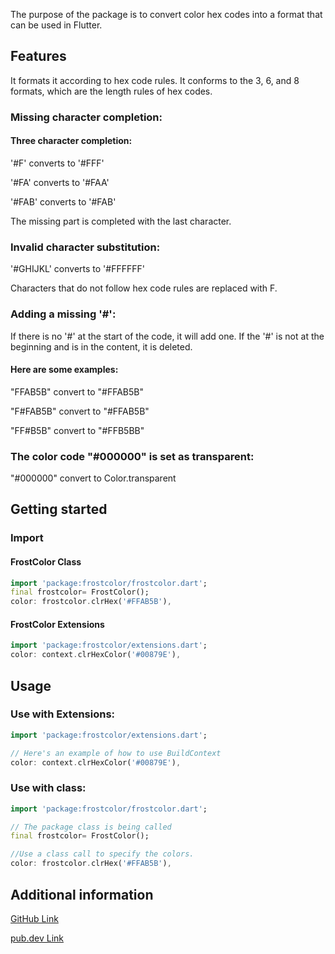 <!--
This README describes the package. If you publish this package to pub.dev,
this README's contents appear on the landing page for your package.

For information about how to write a good package README, see the guide for
[writing package pages](https://dart.dev/tools/pub/writing-package-pages).

For general information about developing packages, see the Dart guide for
[creating packages](https://dart.dev/guides/libraries/create-packages)
and the Flutter guide for
[developing packages and plugins](https://flutter.dev/to/develop-packages).
-->

The purpose of the package is to convert color hex codes into a format that can be used in Flutter.

## Features

It formats it according to hex code rules. It conforms to the 3, 6, and 8 formats, which are the length rules of hex codes. 
### Missing character completion:
#### Three character completion:

'#F' converts to '#FFF'

'#FA' converts to '#FAA'

'#FAB' converts to '#FAB'

The missing part is completed with the last character. 

### Invalid character substitution:
'#GHIJKL' converts to '#FFFFFF'

Characters that do not follow hex code rules are replaced with F.

### Adding a missing '#':

If there is no '#' at the start of the code, it will add one. If the '#' is not at the beginning and is in the content, it is deleted.

#### Here are some examples:
"FFAB5B" convert to "#FFAB5B"

"F#FAB5B" convert to "#FFAB5B"

"FF#B5B" convert to "#FFB5BB"

### The color code "#000000" is set as transparent:

"#000000" convert to Color.transparent

## Getting started

### Import
#### FrostColor Class
```dart
import 'package:frostcolor/frostcolor.dart';
final frostcolor= FrostColor();
color: frostcolor.clrHex('#FFAB5B'),
```
#### FrostColor Extensions
```dart
import 'package:frostcolor/extensions.dart';
color: context.clrHexColor('#00879E'),
```

## Usage

### Use with Extensions:

```dart
import 'package:frostcolor/extensions.dart';

// Here's an example of how to use BuildContext
color: context.clrHexColor('#00879E'),
```

### Use with class:

```dart
import 'package:frostcolor/frostcolor.dart';

// The package class is being called
final frostcolor= FrostColor();

//Use a class call to specify the colors.
color: frostcolor.clrHex('#FFAB5B'),
```

## Additional information
[GitHub Link](https://github.com/sinanuygun7/frostcolor)

[pub.dev Link](https://pub.dev/packages/frostcolor)
